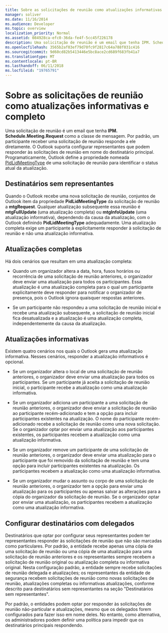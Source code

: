 ```yaml
---
title: Sobre as solicitações de reunião como atualizações informativas e completo
manager: soliver
ms.date: 11/16/2014
ms.audience: Developer
ms.topic: overview
localization_priority: Normal
ms.assetid: 084928ca-efc0-36da-fe4f-5cc45f226178
description: Uma solicitação de reunião é um email que tenha IPM. Schedule.Meeting.Request como a classe de mensagem. Por padrão, um participante receber uma solicitação de reunião responde a ele diretamente.
ms.openlocfilehash: 3565b2af03ef79d70fc9f2817c64a788f031c416
ms.sourcegitcommit: 9d60cd82b5413446e5bc8ace2cd689f683fb41a7
ms.translationtype: MT
ms.contentlocale: pt-BR
ms.lasthandoff: 06/11/2018
ms.locfileid: "19765791"
---
```

# <a name="about-meeting-requests-as-informational-updates-and-full-updates"></a>Sobre as solicitações de reunião como atualizações informativas e completo

Uma solicitação de reunião é um email que tenha **IPM. Schedule.Meeting.Request** como a classe de mensagem. Por padrão, um participante receber uma solicitação de reunião responde a ele diretamente. O Outlook suporta configurar representantes que podem responder às solicitações de reunião em nome do destinatário principal. Programaticamente, Outlook define a propriedade nomeada [PidLidMeetingType](http://msdn.microsoft.com/library/290b290c-7836-4a7e-bf1a-8d0225a07e56%28Office.15%29.aspx) de uma solicitação de reunião para identificar o status atual da atualização. 
  
## <a name="recipients-without-delegates"></a>Destinatários sem representantes

Quando o Outlook recebe uma nova solicitação de reunião, conjuntos de Outlook item da propriedade **PidLidMeetingType** da solicitação de reunião a **mtgRequest**. Qualquer atualização subsequente essa reunião é **mtgFullUpdate** (uma atualização completa) ou **mtgInfoUpdate** (uma atualização informativa), dependendo da causa da atualização, com o Outlook definindo **PidLidMeetingType** adequadamente. Uma atualização completa exige um participante à explicitamente responder à solicitação de reunião e não uma atualização informativa. 
  
## <a name="full-updates"></a>Atualizações completas

Há dois cenários que resultam em uma atualização completa:
  
- Quando um organizador altera a data, hora, fusos horários ou recorrência de uma solicitação de reunião anteriores, o organizador deve enviar uma atualização para todos os participantes. Essa atualização é uma atualização completa para o qual um participante explicitamente deve responder para notificar o organizador de presença, pois o Outlook ignora quaisquer respostas anteriores.
    
- Se um participante não respondeu a uma solicitação de reunião inicial e recebe uma atualização subsequente, a solicitação de reunião inicial fica desatualizada e a atualização é uma atualização completa, independentemente da causa da atualização.
    
## <a name="informational-updates"></a>Atualizações informativas

Existem quatro cenários nos quais o Outlook gera uma atualização informativa. Nesses cenários, responder a atualização informativos é opcional.
  
- Se um organizador altera o local de uma solicitação de reunião anteriores, o organizador deve enviar uma atualização para todos os participantes. Se um participante já aceita a solicitação de reunião inicial, o participante recebe a atualização como uma atualização informativa.
    
- Se um organizador adiciona um participante a uma solicitação de reunião anteriores, o organizador deve enviar a solicitação de reunião ao participante recém-adicionado e tem a opção para incluir participantes existentes na atualização. O nome do participante recém-adicionado recebe a solicitação de reunião como uma nova solicitação. Se o organizador optar por enviar uma atualização aos participantes existentes, os participantes recebem a atualização como uma atualização informativa.
    
- Se um organizador remove um participante de uma solicitação de reunião anteriores, o organizador deve enviar uma atualização para o participante que foi removido da solicitação de reunião e tem uma opção para incluir participantes existentes na atualização. Os participantes recebem a atualização como uma atualização informativa.
    
- Se um organizador mudar o assunto ou corpo de uma solicitação de reunião anteriores, o organizador tem a opção para enviar uma atualização para os participantes ou apenas salvar as alterações para a cópia do organizador da solicitação de reunião. Se o organizador optar por enviar uma atualização, os participantes recebem a atualização como uma atualização informativa.
    
## <a name="recipients-set-up-with-delegates"></a>Configurar destinatários com delegados

Destinatários que optar por configurar seus representantes podem ter representantes responder às solicitações de reunião que não são marcadas como particulares. Por padrão, a entidade recebe apenas uma cópia de uma solicitação de reunião ou uma cópia de uma atualização para uma solicitação de reunião anteriores e os representantes sempre recebem a solicitação de reunião original ou atualização completa ou informativa original. Nesta configuração padrão, a entidade sempre recebe solicitações de reunião delegada e atualizações; os representantes da entidade de segurança recebem solicitações de reunião como novas solicitações de reunião, atualizações completas ou informativas atualizações, conforme descrito para destinatários sem representantes na seção "Destinatários sem representantes".
  
Por padrão, o entidades podem optar por responder às solicitações de reunião não-particular e atualizações, mesmo que os delegados forem configurados para fazer isso em nome deles. No entanto, como alternativa, os administradores podem definir uma política para impedir que os destinatários principais respondendo.
  

